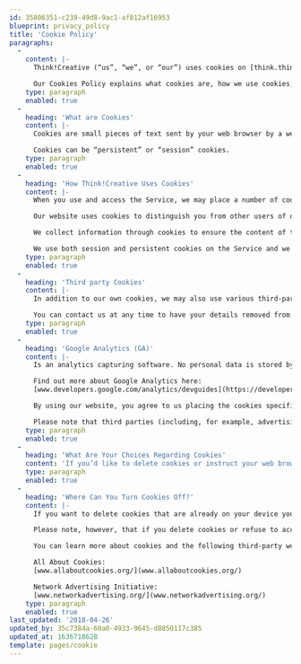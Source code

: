 ```yaml
---
id: 35806351-c239-49d8-9ac1-af812af16953
blueprint: privacy_policy
title: 'Cookie Policy'
paragraphs:
  -
    content: |-
      Think!Creative (“us”, “we”, or “our”) uses cookies on [think.thinkcreative.dev](https://think.thinkcreative.dev) (the “Service”). By using the Service, you consent to the use of cookies

      Our Cookies Policy explains what cookies are, how we use cookies, how third parties we may partner with may use cookies on the Service, your choices regarding cookies and further information about cookies.
    type: paragraph
    enabled: true
  -
    heading: 'What are Cookies'
    content: |-
      Cookies are small pieces of text sent by your web browser by a website you visit. A cookie file is stored in your web browser and allows the Service or a third party to recognise you and make your next visit easier and the Service more useful to you.

      Cookies can be “persistent” or “session” cookies.
    type: paragraph
    enabled: true
  -
    heading: 'How Think!Creative Uses Cookies'
    content: |-
      When you use and access the Service, we may place a number of cookies files in your web browser. We use cookies for the following purposes: to enable certain functions of the Service, to provide analytics, and to store your preferences.

      Our website uses cookies to distinguish you from other users of our website. This helps us to provide you with a good experience when you browse our website and also allows us to improve our site.

      We collect information through cookies to ensure the content of the website and the website pathways work as effectively as possible.

      We use both session and persistent cookies on the Service and we use different types of cookies to run the Service.
    type: paragraph
    enabled: true
  -
    heading: 'Third party Cookies'
    content: |-
      In addition to our own cookies, we may also use various third-party cookies to report usage statistics of the Service.

      You can contact us at any time to have your details removed from lists used by us.
    type: paragraph
    enabled: true
  -
    heading: 'Google Analytics (GA)'
    content: |-
      Is an analytics capturing software. No personal data is stored by Think!Creative. The data is only used to improve the content of our website

      Find out more about Google Analytics here:
      [www.developers.google.com/analytics/devguides](https://developers.google.com/analytics/devguides)

      By using our website, you agree to us placing the cookies specified above on your device (phone, android, computer, mac etc.).

      Please note that third parties (including, for example, advertising networks and providers of external services like web traffic analysis services) may also use cookies, over which we have no control. These cookies are likely to be analytical/performance cookies or targeting cookies.
    type: paragraph
    enabled: true
  -
    heading: 'What Are Your Choices Regarding Cookies'
    content: 'If you’d like to delete cookies or instruct your web browser to delete or refuse cookies, please visit the help pages of your web browser'
    type: paragraph
    enabled: true
  -
    heading: 'Where Can You Turn Cookies Off?'
    content: |-
      If you want to delete cookies that are already on your device you can do this by deleting your browser history or visit [www.aboutcookies.org](www.aboutcookies.org). You can also block cookies by activating the setting on your browser that allows you to refuse the setting of all or some cookies. However, if you use your browser settings to block all cookies (including essential cookies) you may not be able to access all or parts of our site

      Please note, however, that if you delete cookies or refuse to accept them, you might not be able to use all of the features we offer, and some of our pages might not display properly.

      You can learn more about cookies and the following third-party websites:

      All About Cookies:
      [www.allaboutcookies.org/](www.allaboutcookies.org/)

      Network Advertising Initiative:
      [www.networkadvertising.org/](www.networkadvertising.org/)
    type: paragraph
    enabled: true
last_updated: '2018-04-26'
updated_by: 35c7384a-60a0-4933-9645-d8850117c385
updated_at: 1636718628
template: pages/cookie
---
```

